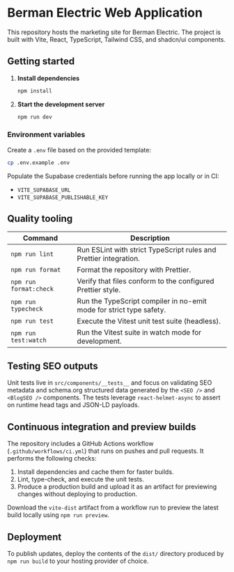 # Berman Electric Web Application

This repository hosts the marketing site for Berman Electric. The project is built with Vite, React, TypeScript, Tailwind CSS, and shadcn/ui components.

## Getting started

1. **Install dependencies**
   ```sh
   npm install
   ```
2. **Start the development server**
   ```sh
   npm run dev
   ```

### Environment variables

Create a `.env` file based on the provided template:

```sh
cp .env.example .env
```

Populate the Supabase credentials before running the app locally or in CI:

- `VITE_SUPABASE_URL`
- `VITE_SUPABASE_PUBLISHABLE_KEY`

## Quality tooling

| Command | Description |
| --- | --- |
| `npm run lint` | Run ESLint with strict TypeScript rules and Prettier integration. |
| `npm run format` | Format the repository with Prettier. |
| `npm run format:check` | Verify that files conform to the configured Prettier style. |
| `npm run typecheck` | Run the TypeScript compiler in no-emit mode for strict type safety. |
| `npm run test` | Execute the Vitest unit test suite (headless). |
| `npm run test:watch` | Run the Vitest suite in watch mode for development. |

## Testing SEO outputs

Unit tests live in `src/components/__tests__` and focus on validating SEO metadata and schema.org structured data generated by the `<SEO />` and `<BlogSEO />` components. The tests leverage `react-helmet-async` to assert on runtime head tags and JSON-LD payloads.

## Continuous integration and preview builds

The repository includes a GitHub Actions workflow (`.github/workflows/ci.yml`) that runs on pushes and pull requests. It performs the following checks:

1. Install dependencies and cache them for faster builds.
2. Lint, type-check, and execute the unit tests.
3. Produce a production build and upload it as an artifact for previewing changes without deploying to production.

Download the `vite-dist` artifact from a workflow run to preview the latest build locally using `npm run preview`.

## Deployment

To publish updates, deploy the contents of the `dist/` directory produced by `npm run build` to your hosting provider of choice.
